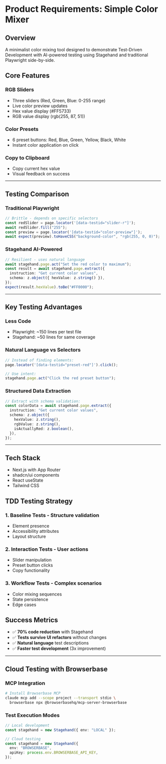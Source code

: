 # Product Requirements: Simple Color Mixer

## Overview

A minimalist color mixing tool designed to demonstrate Test-Driven Development with AI-powered testing using Stagehand and traditional Playwright side-by-side.

## Core Features

### RGB Sliders

- Three sliders (Red, Green, Blue: 0-255 range)
- Live color preview updates
- Hex value display (#FF5733)
- RGB value display (rgb(255, 87, 51))

### Color Presets

- 6 preset buttons: Red, Blue, Green, Yellow, Black, White
- Instant color application on click

### Copy to Clipboard

- Copy current hex value
- Visual feedback on success

---

## Testing Comparison

### Traditional Playwright

```typescript
// Brittle - depends on specific selectors
const redSlider = page.locator('[data-testid="slider-r"]');
await redSlider.fill("255");
const preview = page.locator('[data-testid="color-preview"]');
await expect(preview).toHaveCSS("background-color", "rgb(255, 0, 0)");
```

### Stagehand AI-Powered

```typescript
// Resilient - uses natural language
await stagehand.page.act("Set the red color to maximum");
const result = await stagehand.page.extract({
  instruction: "Get current color values",
  schema: z.object({ hexValue: z.string() }),
});
expect(result.hexValue).toBe("#FF0000");
```

---

## Key Testing Advantages

### Less Code

- Playwright: ~150 lines per test file
- Stagehand: ~50 lines for same coverage

### Natural Language vs Selectors

```typescript
// Instead of finding elements:
page.locator('[data-testid="preset-red"]').click();

// Use intent:
stagehand.page.act("Click the red preset button");
```

### Structured Data Extraction

```typescript
// Extract with schema validation:
const colorData = await stagehand.page.extract({
  instruction: "Get current color values",
  schema: z.object({
    hexValue: z.string(),
    rgbValue: z.string(),
    isActuallyRed: z.boolean(),
  }),
});
```

---

## Tech Stack

- Next.js with App Router
- shadcn/ui components
- React useState
- Tailwind CSS

## TDD Testing Strategy

### 1. **Baseline Tests** - Structure validation

- Element presence
- Accessibility attributes
- Layout structure

### 2. **Interaction Tests** - User actions

- Slider manipulation
- Preset button clicks
- Copy functionality

### 3. **Workflow Tests** - Complex scenarios

- Color mixing sequences
- State persistence
- Edge cases

## Success Metrics

- ✅ **70% code reduction** with Stagehand
- ✅ **Tests survive UI refactors** without changes
- ✅ **Natural language** test descriptions
- ✅ **Faster test development** (3x improvement)

---

## Cloud Testing with Browserbase

### MCP Integration

```bash
# Install Browserbase MCP
claude mcp add --scope project --transport stdio \
  browserbase npx @browserbasehq/mcp-server-browserbase
```

### Test Execution Modes

```typescript
// Local development
const stagehand = new Stagehand({ env: "LOCAL" });

// Cloud testing
const stagehand = new Stagehand({
  env: "BROWSERBASE",
  apiKey: process.env.BROWSERBASE_API_KEY,
});
```
